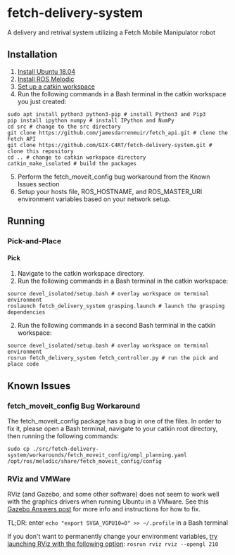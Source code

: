 # fetch-delivery-system
A delivery and retrival system utilizing a Fetch Mobile Manipulator robot

## Installation
1. [Install Ubuntu 18.04](https://releases.ubuntu.com/18.04/)
2. [Install ROS Melodic](http://wiki.ros.org/melodic/Installation/Ubuntu)
3. [Set up a catkin workspace](http://wiki.ros.org/catkin/Tutorials/create_a_workspace)
4. Run the following commands in a Bash terminal in the catkin workspace you just created:
```
sudo apt install python3 python3-pip # install Python3 and Pip3
pip install ipython numpy # install IPython and NumPy
cd src # change to the src directory
git clone https://github.com/jamesdarrenmuir/fetch_api.git # clone the Fetch API
git clone https://github.com/GIX-C4RT/fetch-delivery-system.git # clone this repository
cd .. # change to catkin workspace directory
catkin_make_isolated # build the packages
```
5. Perform the fetch_moveit_config bug workaround from the Known Issues section
6. Setup your hosts file, ROS_HOSTNAME, and ROS_MASTER_URI environment variables based on your
network setup.

## Running
### Pick-and-Place
#### Pick
1. Navigate to the catkin workspace directory.
2. Run the following commands in a Bash terminal in the catkin workspace:
```
source devel_isolated/setup.bash # overlay workspace on terminal environment
roslaunch fetch_delivery_system grasping.launch # launch the grasping dependencies
```
2. Run the following commands in a second Bash terminal in the catkin workspace:
```
source devel_isolated/setup.bash # overlay workspace on terminal environment
rosrun fetch_delivery_system fetch_controller.py # run the pick and place code
```

## Known Issues
### fetch_moveit_config Bug Workaround
The fetch_moveit_config package has a bug in one of the files. In order to fix it, please open a Bash terminal,
navigate to your catkin root directory, then running the following commands:
```
sudo cp ./src/fetch-delivery-system/workarounds/fetch_moveit_config/ompl_planning.yaml /opt/ros/melodic/share/fetch_moveit_config/config
```

### RViz and VMWare
RViz (and Gazebo, and some other software) does not seem to work well with the graphics drivers when running Ubuntu in a VMware.
See this [Gazebo Answers post](https://answers.gazebosim.org//question/13214/virtual-machine-not-launching-gazebo/)
for more info and instructions for how to fix.

TL;DR: enter `echo "export SVGA_VGPU10=0" >> ~/.profile` in a Bash terminal

If you don't want to permanently change your environment variables, 
[try launching RViz with the following option](https://github.com/ros-visualization/rviz/issues/1544#issuecomment-690338537):
`rosrun rviz rviz --opengl 210`

